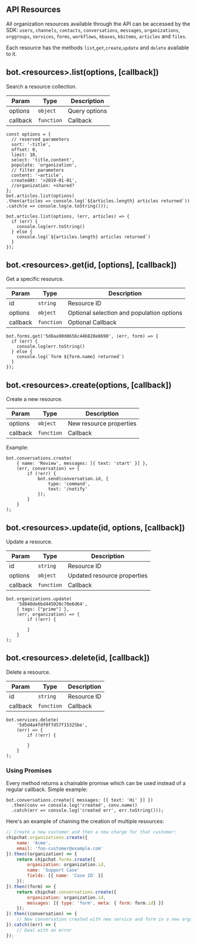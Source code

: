 ## API Resources

All organization resources available through the API can be accessed by the SDK: `users`, `channels`, `contacts`, `conversations`, `messages`, `organizations`, `orggroups`, `services`, `forms`, `workflows`, `kbases`, `kbitems`, `articles` and `files`.

Each resource has the methods `list`,`get`,`create`,`update` and `delete` available to it.

<a name="list"></a>

## bot.&lt;resources&gt;.list(options, [callback])
Search a resource collection.

| Param | Type | Description |
| --- | --- | --- |
| options | <code>object</code> | Query options |
| callback | <code>function</code> | Callback |

```
const options = {
  // reserved parameters
  sort: '-title',
  offset: 0,
  limit: 10,
  select: 'title,content',
  populate: 'organization',
  // filter parameters
  content: '~article',
  createdAt: '>2019-01-01',
  //organization: +shared?
};
bot.articles.list(options)
.then(articles => console.log(`${articles.length} articles returned`))
.catch(e => console.log(e.toString()));

bot.articles.list(options, (err, articles) => {
  if (err) {
    console.log(err.toString()
  } else {
    console.log(`${articles.length} articles returned`)
  }
});
```

<a name="get"></a>

## bot.&lt;resources&gt;.get(id, [options], [callback])
Get a specific resource.

| Param | Type | Description |
| --- | --- | --- |
| id | <code>string</code> | Resource ID |
| options | <code>object</code> | Optional selection and population options |
| callback | <code>function</code> | Optional Callback |

```
bot.forms.get('5d8aa90d8656c44b820e8690', (err, form) => {
  if (err) {
    console.log(err.toString()
  } else {
    console.log(`form ${form.name} returned`)
  }
});
```

<a name="create"></a>

## bot.&lt;resources&gt;.create(options, [callback])
Create a new resource.

| Param | Type | Description |
| --- | --- | --- |
| options | <code>object</code> | New resource properties |
| callback | <code>function</code> | Callback |

Example:
```
bot.conversations.create(
    { name: 'Review', messages: [{ text: 'start' }] },
    (err, conversation) => {
        if (!err) {
            bot.send(conversation.id, {
                type: 'command',
                text: '/notify'
            });
        }
    }
);
```
<a name="update"></a>

## bot.&lt;resources&gt;.update(id, options, [callback])
Update a resource.

| Param | Type | Description |
| --- | --- | --- |
| id | <code>string</code> | Resource ID |
| options | <code>object</code> | Updated resource properties |
| callback | <code>function</code> | Callback |
```
bot.organizations.update(
    '5d840de6bd445020c70e6d64',
    { tags: ["prime"] },
    (err, organization) => {
        if (!err) {

        }
    }
);
```
<a name="delete"></a>

## bot.&lt;resources&gt;.delete(id, [callback])
Delete a resource.

| Param | Type | Description |
| --- | --- | --- |
| id | <code>string</code> | Resource ID |
| callback | <code>function</code> | Callback |
```
bot.services.delete(
    '5d5d4a4fdf0f7d57f15325be',
    (err) => {
        if (!err) {

        }
    }
);
```

### Using Promises

Every method returns a chainable promise which can be used instead of a regular callback. Simple example:
```
bot.conversations.create({ messages: [{ text: 'Hi' }] })
  .then(conv => console.log('created', conv.name))
  .catch(err => console.log('created err', err.toString()));
```
Here's an example of chaining the creation of multiple resources:

```javascript
// Create a new customer and then a new charge for that customer:
chipchat.organizations.create({
    name: 'Acme',
    email: 'foo-customer@example.com'
}).then((organization) => {
    return chipchat.forms.create({
        organization: organization.id,
        name: 'Support Case'
        fields: [{ name: 'Case ID' }]
    });
}).then((form) => {
    return chipchat.conversations.create({
        organization: organization.id,
        messages: [{ type: 'form', meta: { form: form.id} }]
    });
}).then((conversation) => {
    // New conversation created with new service and form in a new organization
}).catch((err) => {
    // Deal with an error
});
```
